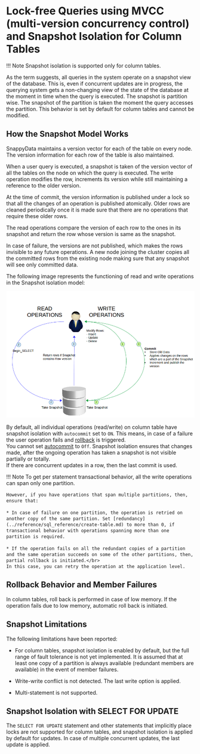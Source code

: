 # Lock-free Queries using MVCC (multi-version concurrency control) and Snapshot Isolation for Column Tables

!!! Note
	Snapshot isolation is supported only for column tables.

As the term suggests, all queries in the system operate on a snapshot view of the database. This is, even if concurrent updates are in progress, the querying system gets a non-changing view of the state of the database at the moment in time when the query is executed. The snapshot is partition wise. The snapshot of the partition is taken the moment the query accesses the partition. This behavior is set by default for column tables and cannot be modified.

<a id="snapshot-model"></a>
## How the Snapshot Model Works

SnappyData maintains a version vector for each of the table on every node. The version information for each row of the table is also maintained.

When a user query is executed, a snapshot is taken of the version vector of all the tables on the node on which the query is executed. The write operation modifies the row, increments its version while still maintaining a reference to the older version.

At the time of commit, the version information is published under a lock so that all the changes of an operation is published atomically. Older rows are cleaned periodically once it is made sure that there are no operations that require these older rows.

The read operations compare the version of each row to the ones in its snapshot and return the row whose version is same as the snapshot.

In case of failure, the versions are not published, which makes the rows invisible to any future operations. A new node joining the cluster copies all the committed rows from the existing node making sure that any snapshot will see only committed data.

The following image represents the functioning of read and write operations in the Snapshot isolation model:

![Snapshot Isolation](../Images/snapshot_isolation.png)

By default, all individual operations (read/write) on column table have snapshot isolation with `autocommit` set to `ON`. This means, in case of a failure the user operation fails and [rollback](../reference/interactive_commands/rollback.md) is triggered. </br>
You cannot set [autocommit](../reference/interactive_commands/autocommit.md) to `Off`. Snapshot isolation ensures that changes made, after the ongoing operation has taken a snapshot is not visible partially or totally.</br>
If there are concurrent updates in a row, then the last commit is used.

!!! Note
	To get per statement transactional behavior, all the write operations can span only one partition.

	However, if you have operations that span multiple partitions, then, ensure that:

	* In case of failure on one partition, the operation is retried on another copy of the same partition. Set [redundancy](../reference/sql_reference/create-table.md) to more than 0, if transactional behavior with operations spanning more than one partition is required.

	* If the operation fails on all the redundant copies of a partition and the same operation succeeds on some of the other partitions, then, partial rollback is initiated.</br>
	In this case, you can retry the operation at the application level.
    
<a id="rollback"></a>
## Rollback Behavior and Member Failures

In column tables, roll back is performed in case of low memory. If the operation fails due to low memory, automatic roll back is initiated.

<a id="snapshot-limitation"></a>
## Snapshot Limitations

The following limitations have been reported:

- For column tables, snapshot isolation is enabled by default, but the full range of fault tolerance is not yet implemented. It is assumed that at least one copy of a partition is always available (redundant members are available) in the event of member failures.

- Write-write conflict is not detected. The last write option is applied.

- Multi-statement is not supported.

<a id="snapshot-select-update"></a>
## Snapshot Isolation with SELECT FOR UPDATE

The `SELECT FOR UPDATE` statement and other statements that implicitly place locks are not supported for column tables, and snapshot isolation is applied by default for updates. In case of multiple concurrent updates, the last update is applied.
